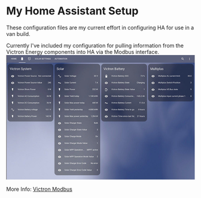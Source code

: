 # My Home Assistant Setup
These configuration files are my current effort in configuring HA for use in a van build.

Currently I've included my configuration for pulling information from the Victron Energy components into HA via the Modbus interface.
![victron-sensors](./docs/assets/victron-sensors.jpg)

More Info: [Victron Modbus](docs/victron-modbus.md)
